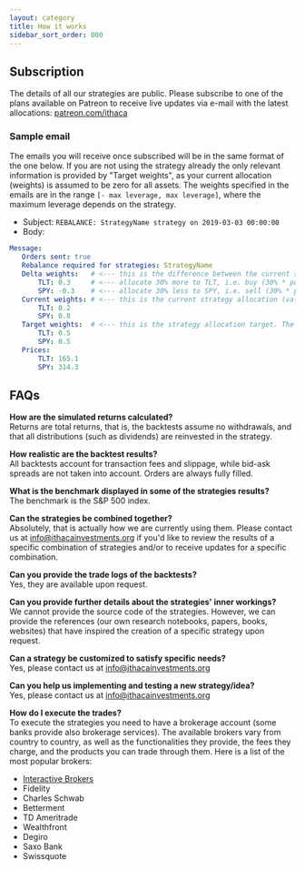 ```yaml
---
layout: category
title: How it works
sidebar_sort_order: 800
---
```


## Subscription
The details of all our strategies are public. Please subscribe to one of the plans available on Patreon to receive live updates via e-mail with the latest allocations: [patreon.com/ithaca](https://www.patreon.com/ithaca "Go to Patreon page")

### Sample email
The emails you will receive once subscribed will be in the same format of the one below. If you are not using the strategy already the only relevant information is provided by "Target weights", as your current allocation (weights) is assumed to be zero for all assets. The weights specified in the emails are in the range `[- max leverage, max leverage]`, where the maximum leverage depends on the strategy.

- Subject: ```REBALANCE: StrategyName strategy on 2019-03-03 00:00:00```
- Body:
```yaml
Message:
   Orders sent: true
   Rebalance required for strategies: StrategyName
   Delta weights:   # <--- this is the difference between the current strategy allocation and the target allocation
       TLT: 0.3     # <--- allocate 30% more to TLT, i.e. buy (30% * portfolio value) worth of TLT
       SPY: -0.3    # <--- allocate 30% less to SPY, i.e. sell (30% * portfolio value) worth of SPY
   Current weights: # <--- this is the current strategy allocation (valid only if you are already using the strategy)
       TLT: 0.2
       SPY: 0.8
   Target weights:  # <--- this is the strategy allocation target. The percentage of the assets in your portfolio should match these
       TLT: 0.5
       SPY: 0.5
   Prices:
       TLT: 165.1
       SPY: 314.3
```

## FAQs

**How are the simulated returns calculated?**<br>
Returns are total returns, that is, the backtests assume no withdrawals, and that all distributions (such as dividends) are reinvested in the strategy.

**How realistic are the backtest results?**<br>
All backtests account for transaction fees and slippage, while bid-ask spreads are not taken into account. Orders are always fully filled.

**What is the benchmark displayed in some of the strategies results?**<br>
The benchmark is the S&P 500 index.

**Can the strategies be combined together?**<br>
Absolutely, that is actually how we are currently using them. Please contact us at <info@ithacainvestments.org> if you'd like to review the results of a specific combination of strategies and/or to receive updates for a specific combination.

**Can you provide the trade logs of the backtests?**<br>
Yes, they are available upon request.

**Can you provide further details about the strategies' inner workings?**<br>
We cannot provide the source code of the strategies. However, we can provide the references (our own research notebooks, papers, books, websites) that have inspired the creation of a specific strategy upon request.

**Can a strategy be customized to satisfy specific needs?**<br>
Yes, please contact us at <info@ithacainvestments.org>

**Can you help us implementing and testing a new strategy/idea?**<br>
Yes, please contact us at <info@ithacainvestments.org>

**How do I execute the trades?**<br>
To execute the strategies you need to have a brokerage account (some banks provide also brokerage services). The available brokers vary from country to country, as well as the functionalities they provide, the fees they charge, and the products you can trade through them. Here is a list of the most popular brokers:

- [Interactive Brokers](https://www.interactivebrokers.com)
- Fidelity
- Charles Schwab
- Betterment
- TD Ameritrade
- Wealthfront
- Degiro
- Saxo Bank
- Swissquote
